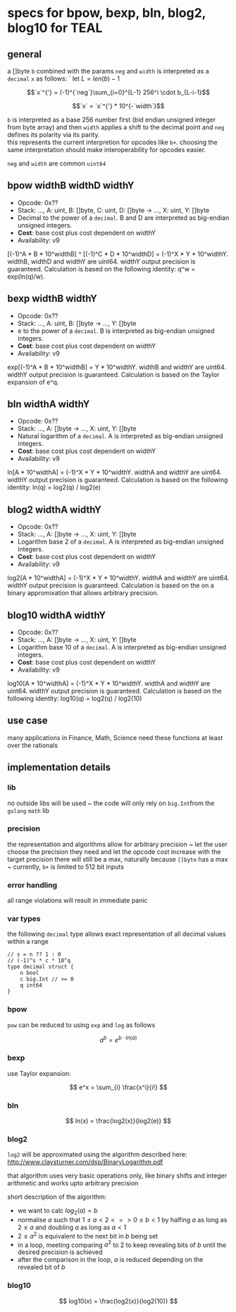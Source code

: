 # specs for bpow, bexp, bln, blog2, blog10 for TEAL

## general

a []byte `b` combined with the params `neg` and `width` is interpreted as a `decimal` `x` as follows:
`
let $L = len(b) - 1$

$$`x`^{'} = (-1)^{`neg`}\sum_{i=0}^{L-1} 256^i \cdot b_{L-i-1}$$

$$`x` = `x`^{'} * 10^{-`width`}$$

`b` is interpreted as a base 256 number first (bid endian unsigned integer from byte array) and then `width` applies a shift to the decimal point and `neg` defines its polarity via its parity.    
this represents the current interpretion for opcodes like `b+`. choosing the same interpretation should make interoperability for opcodes easier.

`neg` and `width` are common `uint64`

## bpow widthB widthD widthY

- Opcode: 0x??
- Stack: ..., A: uint, B: []byte, C: uint, D: []byte &rarr; ..., X: uint, Y: []byte
- Decimal to the power of a `decimal`. B and D are interpreted as big-endian unsigned integers.
- **Cost**: base cost plus cost dependent on widthY
- Availability: v9

[(-1)^A * B * 10^widthB] ^ [(-1)^C * D * 10^widthD] = (-1)^X * Y * 10^widthY. widthB, widthD and widthY are uint64. widthY output precision is guaranteed.
Calculation is based on the following identity: q^w = exp(ln(q)/w).

## bexp widthB widthY

- Opcode: 0x??
- Stack: ..., A: uint, B: []byte &rarr; ..., Y: []byte
- e to the power of a `decimal`. B is interpreted as big-endian unsigned integers.
- **Cost**: base cost plus cost dependent on widthY
- Availability: v9

exp[(-1)^A * B * 10^widthB] = Y * 10^widthY. widthB and widthY are uint64. widthY output precision is guaranteed.
Calculation is based on the Taylor expansion of e^q.

## bln widthA widthY

- Opcode: 0x??
- Stack: ..., A: []byte &rarr; ..., X: uint, Y: []byte
- Natural logarithm of a `decimal`. A is interpreted as big-endian unsigned integers.
- **Cost**: base cost plus cost dependent on widthY
- Availability: v9

ln[A * 10^widthA] = (-1)^X * Y * 10^widthY. widthA and widthY are uint64. widthY output precision is guaranteed.
Calculation is based on the following identity: ln(q) = log2(q) / log2(e)

## blog2 widthA widthY

- Opcode: 0x??
- Stack: ..., A: []byte &rarr; ..., X: uint, Y: []byte
- Logarithm base 2 of a `decimal`. A is interpreted as big-endian unsigned integers.
- **Cost**: base cost plus cost dependent on widthY
- Availability: v9

log2[A * 10^widthA] = (-1)^X * Y * 10^widthY. widthA and widthY are uint64. widthY output precision is guaranteed.
Calculation is based on the on a binary appromixation that allows arbitrary precision.

## blog10 widthA widthY

- Opcode: 0x??
- Stack: ..., A: []byte &rarr; ..., X: uint, Y: []byte
- Logarithm base 10 of a `decimal`. A is interpreted as big-endian unsigned integers.
- **Cost**: base cost plus cost dependent on widthY
- Availability: v9

log10[A * 10^widthA] = (-1)^X * Y * 10^widthY. widthA and widthY are uint64. widthY output precision is guaranteed.
Calculation is based on the following identity: log10(q) = log2(q) / log2(10)


## use case

many applications in Finance, Math, Science need these functions at least over the rationals

## implementation details

### lib

no outside libs will be used ~ the code will only rely on `big.Int`from the `golang` `math` lib

### precision

the representation and algorithms allow for arbitrary precision ~ let the user choose the precision they need and let the opcode cost increase with the target precision
there will still be a max, naturally because `[]byte` has a max ~ currently, `b+` is limited to 512 bit inputs

### error handling

all range violations will result in immediate panic

### var types

the following `decimal` type allows exact representation of all decimal values within a range

```
// s = n ?? 1 : 0
// (-1)^s * c * 10^q
type decimal struct {
	n bool
	c big.Int // >= 0
	q int64
}
```

### bpow

`pow` can be reduced to using `exp` and `log` as follows

$$ a^b = e^{b \cdot ln(a)} $$

### bexp

use Taylor expansion:

$$ e^x = \sum_{i} \frac{x^i}{i!} $$

### bln

$$ ln(x) = \frac{log2(x)}{log2(e)} $$

### blog2

`log2` will be approximated using the algorithm described here: http://www.claysturner.com/dsp/BinaryLogarithm.pdf

that algorithm uses very basic operations only, like binary shifts and integer arithmetic and works upto arbitrary precision

short description of the algorithm:

- we want to calc $log_2(a) = b$
- normalise $a$ such that $1 \le a < 2 <=> 0 \le b < 1$ by halfing $a$ as long as $2 \le a$ and doubling $a$ as long as $a < 1$
- $2 \le a^2$ is equivalent to the next bit in $b$ being set
- in a loop, meeting comparing $a^2$ to 2 to keep revealing bits of $b$ until the desired precision is achieved
- after the comparison in the loop, $a$ is reduced depending on the revealed bit of $b$

### blog10

$$ log10(x) = \frac{log2(x)}{log2(10)} $$
